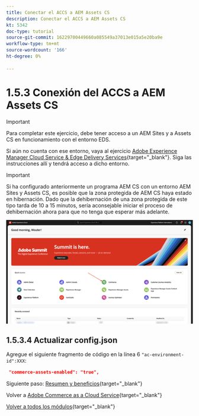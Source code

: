 ```yaml
---
title: Conectar el ACCS a AEM Assets CS
description: Conectar el ACCS a AEM Assets CS
kt: 5342
doc-type: tutorial
source-git-commit: 16229700449660a085549a37013e015a5e20ba9e
workflow-type: tm+mt
source-wordcount: '166'
ht-degree: 0%

---
```


# 1.5.3 Conexión del ACCS a AEM Assets CS

>[!IMPORTANT]
>
>Para completar este ejercicio, debe tener acceso a un AEM Sites y a Assets CS en funcionamiento con el entorno EDS.
>
>Si aún no cuenta con ese entorno, vaya al ejercicio [Adobe Experience Manager Cloud Service &amp; Edge Delivery Services](./../../../modules/asset-mgmt/module2.1/aemcs.md){target="_blank"}. Siga las instrucciones allí y tendrá acceso a dicho entorno.

>[!IMPORTANT]
>
>Si ha configurado anteriormente un programa AEM CS con un entorno AEM Sites y Assets CS, es posible que la zona protegida de AEM CS haya estado en hibernación. Dado que la dehibernación de una zona protegida de este tipo tarda de 10 a 15 minutos, sería aconsejable iniciar el proceso de dehibernación ahora para que no tenga que esperar más adelante.

![ACCS+AEM Assets](./images/accsaemassets1.png)


## 1.5.3.4 Actualizar config.json

Agregue el siguiente fragmento de código en la línea 6 `"ac-environment-id":XXX`:

```json
 "commerce-assets-enabled": "true",
```



Siguiente paso: [Resumen y beneficios](./summary.md){target="_blank"}

Volver a [Adobe Commerce as a Cloud Service](./accs.md){target="_blank"}

[Volver a todos los módulos](./../../../overview.md){target="_blank"}
